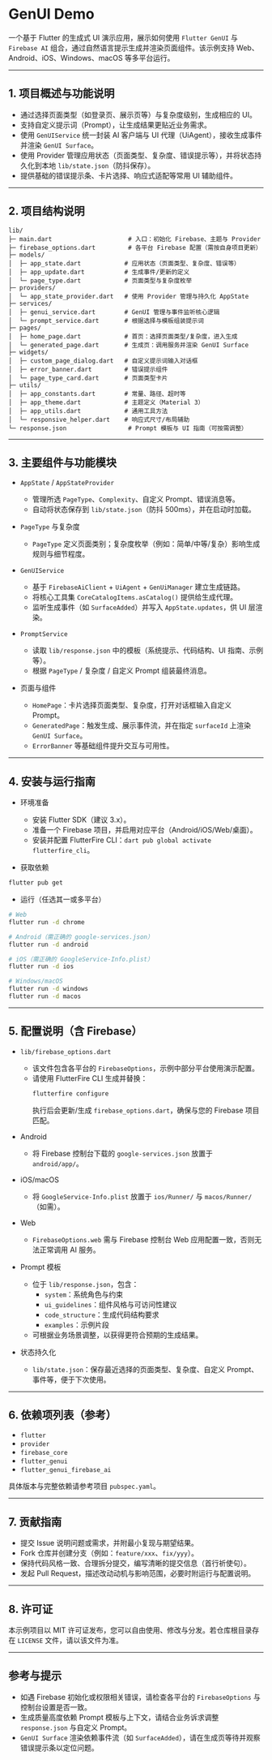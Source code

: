 # GenUI Demo

一个基于 Flutter 的生成式 UI 演示应用，展示如何使用 `Flutter GenUI` 与 `Firebase AI` 组合，通过自然语言提示生成并渲染页面组件。该示例支持 Web、Android、iOS、Windows、macOS 等多平台运行。

---

## 1. 项目概述与功能说明

- 通过选择页面类型（如登录页、展示页等）与复杂度级别，生成相应的 UI。
- 支持自定义提示词（Prompt），让生成结果更贴近业务需求。
- 使用 `GenUIService` 统一封装 AI 客户端与 UI 代理（UiAgent），接收生成事件并渲染 `GenUI Surface`。
- 使用 Provider 管理应用状态（页面类型、复杂度、错误提示等），并将状态持久化到本地 `lib/state.json`（防抖保存）。
- 提供基础的错误提示条、卡片选择、响应式适配等常用 UI 辅助组件。

---

## 2. 项目结构说明

```
lib/
├─ main.dart                     # 入口：初始化 Firebase、主题与 Provider
├─ firebase_options.dart         # 各平台 Firebase 配置（需按自身项目更新）
├─ models/
│  ├─ app_state.dart            # 应用状态（页面类型、复杂度、错误等）
│  ├─ app_update.dart           # 生成事件/更新的定义
│  └─ page_type.dart            # 页面类型与复杂度枚举
├─ providers/
│  └─ app_state_provider.dart   # 使用 Provider 管理与持久化 AppState
├─ services/
│  ├─ genui_service.dart        # GenUI 管理与事件监听核心逻辑
│  └─ prompt_service.dart       # 根据选择与模板组装提示词
├─ pages/
│  ├─ home_page.dart            # 首页：选择页面类型/复杂度，进入生成
│  └─ generated_page.dart       # 生成页：调用服务并渲染 GenUI Surface
├─ widgets/
│  ├─ custom_page_dialog.dart   # 自定义提示词输入对话框
│  ├─ error_banner.dart         # 错误提示组件
│  └─ page_type_card.dart       # 页面类型卡片
├─ utils/
│  ├─ app_constants.dart        # 常量、路径、超时等
│  ├─ app_theme.dart            # 主题定义（Material 3）
│  ├─ app_utils.dart            # 通用工具方法
│  └─ responsive_helper.dart    # 响应式尺寸/布局辅助
└─ response.json                 # Prompt 模板与 UI 指南（可按需调整）
```

---

## 3. 主要组件与功能模块

- `AppState` / `AppStateProvider`
  - 管理所选 `PageType`、`Complexity`、自定义 Prompt、错误消息等。
  - 自动将状态保存到 `lib/state.json`（防抖 500ms），并在启动时加载。

- `PageType` 与复杂度
  - `PageType` 定义页面类别；复杂度枚举（例如：简单/中等/复杂）影响生成规则与细节程度。
  
- `GenUIService`
  - 基于 `FirebaseAiClient` + `UiAgent` + `GenUiManager` 建立生成链路。
  - 将核心工具集 `CoreCatalogItems.asCatalog()` 提供给生成代理。
  - 监听生成事件（如 `SurfaceAdded`）并写入 `AppState.updates`，供 UI 层渲染。

- `PromptService`
  - 读取 `lib/response.json` 中的模板（系统提示、代码结构、UI 指南、示例等）。
  - 根据 `PageType` / 复杂度 / 自定义 Prompt 组装最终消息。

- 页面与组件
  - `HomePage`：卡片选择页面类型、复杂度，打开对话框输入自定义 Prompt。
  - `GeneratedPage`：触发生成、展示事件流，并在指定 `surfaceId` 上渲染 `GenUI Surface`。
  - `ErrorBanner` 等基础组件提升交互与可用性。

---

## 4. 安装与运行指南

- 环境准备
  - 安装 Flutter SDK（建议 3.x）。
  - 准备一个 Firebase 项目，并启用对应平台（Android/iOS/Web/桌面）。
  - 安装并配置 FlutterFire CLI：`dart pub global activate flutterfire_cli`。

- 获取依赖

```bash
flutter pub get
```

- 运行（任选其一或多平台）

```bash
# Web
flutter run -d chrome

# Android（需正确的 google-services.json）
flutter run -d android

# iOS（需正确的 GoogleService-Info.plist）
flutter run -d ios

# Windows/macOS
flutter run -d windows
flutter run -d macos
```

---

## 5. 配置说明（含 Firebase）

- `lib/firebase_options.dart`
  - 该文件包含各平台的 `FirebaseOptions`，示例中部分平台使用演示配置。
  - 请使用 FlutterFire CLI 生成并替换：
    ```bash
    flutterfire configure
    ```
    执行后会更新/生成 `firebase_options.dart`，确保与您的 Firebase 项目匹配。

- Android
  - 将 Firebase 控制台下载的 `google-services.json` 放置于 `android/app/`。

- iOS/macOS
  - 将 `GoogleService-Info.plist` 放置于 `ios/Runner/` 与 `macos/Runner/`（如需）。

- Web
  - `FirebaseOptions.web` 需与 Firebase 控制台 Web 应用配置一致，否则无法正常调用 AI 服务。

- Prompt 模板
  - 位于 `lib/response.json`，包含：
    - `system`：系统角色与约束
    - `ui_guidelines`：组件风格与可访问性建议
    - `code_structure`：生成代码结构要求
    - `examples`：示例片段
  - 可根据业务场景调整，以获得更符合预期的生成结果。

- 状态持久化
  - `lib/state.json`：保存最近选择的页面类型、复杂度、自定义 Prompt、事件等，便于下次使用。

---

## 6. 依赖项列表（参考）

- `flutter`
- `provider`
- `firebase_core`
- `flutter_genui`
- `flutter_genui_firebase_ai`

具体版本与完整依赖请参考项目 `pubspec.yaml`。

---

## 7. 贡献指南

- 提交 Issue 说明问题或需求，并附最小复现与期望结果。
- Fork 仓库并创建分支（例如：`feature/xxx`、`fix/yyy`）。
- 保持代码风格一致、合理拆分提交，编写清晰的提交信息（首行祈使句）。
- 发起 Pull Request，描述改动动机与影响范围，必要时附运行与配置说明。

---

## 8. 许可证

本示例项目以 MIT 许可证发布，您可以自由使用、修改与分发。若仓库根目录存在 `LICENSE` 文件，请以该文件为准。

---

## 参考与提示

- 如遇 Firebase 初始化或权限相关错误，请检查各平台的 `FirebaseOptions` 与控制台设置是否一致。
- 生成质量高度依赖 Prompt 模板与上下文，请结合业务诉求调整 `response.json` 与自定义 Prompt。
- `GenUI Surface` 渲染依赖事件流（如 `SurfaceAdded`），请在生成页等待并观察错误提示条以定位问题。

